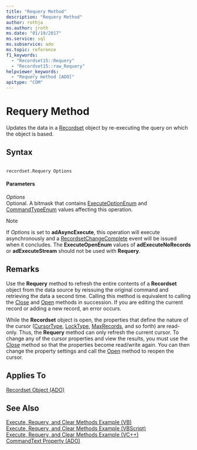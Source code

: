 ```yaml
---
title: "Requery Method"
description: "Requery Method"
author: rothja
ms.author: jroth
ms.date: "01/19/2017"
ms.service: sql
ms.subservice: ado
ms.topic: reference
f1_keywords:
  - "Recordset15::Requery"
  - "Recordset15::raw_Requery"
helpviewer_keywords:
  - "Requery method [ADO]"
apitype: "COM"
---
```

# Requery Method
Updates the data in a [Recordset](./recordset-object-ado.md) object by re-executing the query on which the object is based.  
  
## Syntax  
  
```  
  
recordset.Requery Options  
```  
  
#### Parameters  
 *Options*  
 Optional. A bitmask that contains [ExecuteOptionEnum](./executeoptionenum.md) and [CommandTypeEnum](./commandtypeenum.md) values affecting this operation.  
  
> [!NOTE]
>  If *Options* is set to **adAsyncExecute**, this operation will execute asynchronously and a [RecordsetChangeComplete](./willchangerecordset-and-recordsetchangecomplete-events-ado.md) event will be issued when it concludes. The **ExecuteOpenEnum** values of **adExecuteNoRecords** or **adExecuteStream** should not be used with **Requery**.  
  
## Remarks  
 Use the **Requery** method to refresh the entire contents of a **Recordset** object from the data source by reissuing the original command and retrieving the data a second time. Calling this method is equivalent to calling the [Close](./close-method-ado.md) and [Open](./open-method-ado-recordset.md) methods in succession. If you are editing the current record or adding a new record, an error occurs.  
  
 While the **Recordset** object is open, the properties that define the nature of the cursor ([CursorType](./cursortype-property-ado.md), [LockType](./locktype-property-ado.md), [MaxRecords](./maxrecords-property-ado.md), and so forth) are read-only. Thus, the **Requery** method can only refresh the current cursor. To change any of the cursor properties and view the results, you must use the [Close](./close-method-ado.md) method so that the properties become read/write again. You can then change the property settings and call the [Open](./open-method-ado-recordset.md) method to reopen the cursor.  
  
## Applies To  
 [Recordset Object (ADO)](./recordset-object-ado.md)  
  
## See Also  
 [Execute, Requery, and Clear Methods Example (VB)](./execute-requery-and-clear-methods-example-vb.md)   
 [Execute, Requery, and Clear Methods Example (VBScript)](./execute-requery-and-clear-methods-example-vbscript.md)   
 [Execute, Requery, and Clear Methods Example (VC++)](./execute-requery-and-clear-methods-example-vc.md)   
 [CommandText Property (ADO)](./commandtext-property-ado.md)